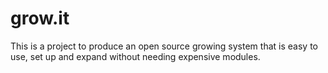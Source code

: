 # grow.it

This is a project to produce an open source growing system that is easy to use, set up and expand without needing expensive modules.
